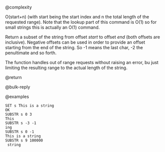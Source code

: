 @complexity

O(start+n) (with start being the start index and n the total
length of the requested range). Note that the lookup part of this command is
O(1) so for small strings this is actually an O(1) command.

Return a subset of the string from offset _start_ to offset _end_
(both offsets are inclusive).
Negative offsets can be used in order to provide an offset starting from
the end of the string. So -1 means the last char, -2 the penultimate and
so forth.

The function handles out of range requests without raising an error, bu
just limiting the resulting range to the actual length of the string.

@return

@bulk-reply

@examples

    SET s This is a string
    OK
    SUBSTR s 0 3
    This
    SUBSTR s -3 -1
    ing
    SUBSTR s 0 -1
    This is a string
    SUBSTR s 9 100000
     string
